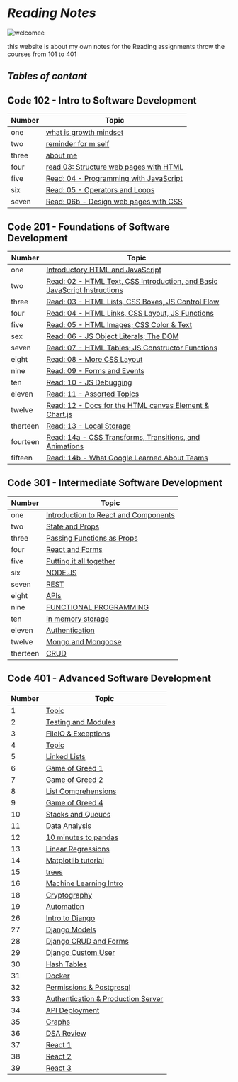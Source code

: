 # ***Reading Notes***

![welcomee](https://www.callcentrehelper.com/images/stories/2018/11/welcome-red-sign-760.png)

this website is about my own notes for the Reading assignments throw the courses from 101 to 401

## ***Tables of contant***

## Code 102 - Intro to Software Development

| Number | Topic |
| -------|--------- |
| one | [what is growth mindset](100/file-1) |
| two | [reminder for m self](100/file-2) |
| three | [about me](100/file-3) |
| four | [read 03: Structure web pages with HTML](100/read03) |
| five | [Read: 04 - Programming with JavaScript](100/read04) |
| six | [Read: 05 - Operators and Loops](100/read05) |
| seven | [Read: 06b - Design web pages with CSS](100/read06) |

## Code 201 - Foundations of Software Development

| Number | Topic |
| -------- | ---------- |
| one | [Introductory HTML and JavaScript](201/read201-01) |
| two | [Read: 02 - HTML Text, CSS Introduction, and Basic JavaScript Instructions](201/read201-02) |
| three | [Read: 03 - HTML Lists, CSS Boxes, JS Control Flow](201/read201-03) |
| four | [Read: 04 - HTML Links, CSS Layout, JS Functions](201/read201-04) |
| five | [Read: 05 - HTML Images; CSS Color & Text](201/read201-05) |
| sex | [Read: 06 - JS Object Literals; The DOM](201/read201-06) |
| seven | [Read: 07 - HTML Tables; JS Constructor Functions](201/read201-07) |
| eight | [Read: 08 - More CSS Layout](201/read201-08) |
| nine | [Read: 09 - Forms and Events](read201-09)
| ten | [Read: 10 - JS Debugging](201/read201-10) |
| eleven | [Read: 11 - Assorted Topics](201/read201-11) |
| twelve | [Read: 12 - Docs for the HTML canvas Element & Chart.js](201/read201-12) |
| therteen | [Read: 13 - Local Storage](201/read201-13) |
| fourteen | [Read: 14a - CSS Transforms, Transitions, and Animations](201/read201-14a) |
| fifteen | [Read: 14b - What Google Learned About Teams](201/read201-14b)|

## Code 301 - Intermediate Software Development

| Number | Topic |
| ----- | --------- |
| one | [Introduction to React and Components](301/read301-1) |
| two | [State and Props](301/read301-2)  |
| three | [Passing Functions as Props](301/read301-03) |
| four | [React and Forms](301/read301-04) |
| five | [Putting it all together](301/read301-05) |
| six | [NODE.JS](301/read301-06) |
| seven | [REST](301/read301-07) |
| eight | [APIs](301/read301-08) |
| nine | [FUNCTIONAL PROGRAMMING](301/read301-09) |
| ten | [In memory storage](301/read301-10) |
| eleven | [Authentication](301/read301-11) |
| twelve | [Mongo and Mongoose](301/read301-12) |
| therteen | [CRUD](301/read301-13) |

## Code 401 - Advanced Software Development

| Number | Topic |
| ----- | --------- |
| 1 | [Topic](401/read401-1) |
| 2 | [Testing and Modules](401/read401-2) |
| 3 | [FileIO & Exceptions](401/read401-3) |
| 4 | [Topic](401/read401-4) |
| 5 | [Linked Lists](401/read401-5) |
| 6 | [Game of Greed 1](401/read401-6) |
| 7 | [Game of Greed 2](401/read401-7) |
| 8 | [List Comprehensions](401/read401-8) |
| 9 | [Game of Greed 4](401/read401-9) |
| 10 | [Stacks and Queues](401/read401-10) |
| 11 | [Data Analysis](401/read401-11) |
| 12 | [10 minutes to pandas](401/read401-12) |
| 13 | [Linear Regressions](401/read401-13) |
| 14 | [Matplotlib tutorial](401/read401-14) |
| 15 | [trees](401/read401-15) |
| 16 | [Machine Learning Intro](401/read401-16) |
| 18 | [Cryptography](401/read401-18) |
| 19 | [Automation](401/read401-19) |
| 26 | [Intro to Django](401/read401-26) |
| 27 | [Django Models](401/read401-27 ) |
| 28 | [Django CRUD and Forms](401/read401-28 ) |
| 29 | [Django Custom User](401/read401-29 ) |
| 30 | [Hash Tables](401/read401-30 ) |
| 31 | [Docker](401/read401-31 ) |
| 32 | [Permissions & Postgresql](401/read401-32 ) |
| 33 | [Authentication & Production Server](401/read401-33 ) |
| 34 | [API Deployment](401/read401-34 ) |
| 35 | [Graphs](401/read401-35 ) |
| 36 | [DSA Review](401/read401-36 ) |
| 37 | [React 1](401/read401-37 ) |
| 38 | [React 2](401/read401-38 ) |
| 39 | [React 3](401/read401-39 ) |